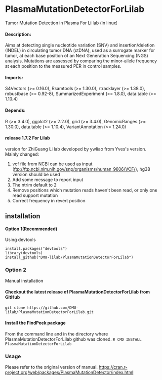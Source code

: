 # PlasmaMutationDetectorForLilab
Tumor Mutation Detection in Plasma For Li lab (in linux)

#### Description: 
Aims at detecting single nucleotide variation
    (SNV) and insertion/deletion (INDEL) in circulating tumor DNA (ctDNA), used
    as a surrogate marker for tumor, at each base position of an Next Generation
    Sequencing (NGS) analysis. Mutations are assessed by comparing the minor-allele
    frequency at each position to the measured PER in control samples.
#### Imports: 
S4Vectors (>= 0.16.0), Rsamtools (>= 1.30.0), rtracklayer (>=
        1.38.0), robustbase (>= 0.92-8), SummarizedExperiment (>=
        1.8.0), data.table (>= 1.10.4)
#### Depends: 
R (>= 3.4.0), ggplot2 (>= 2.2.0), grid (>= 3.4.0),
        GenomicRanges (>= 1.30.0), data.table (>= 1.10.4), VariantAnnotation (>= 1.24.0)


#### release 1.7.2 For Lilab
version for ZhiGuang Li lab developed by ywliao from Yves's version. Mainly changed:
 1. vcf file from NCBI can be used as input (ftp://ftp.ncbi.nlm.nih.gov/snp/organisms/human_9606/VCF/), hg38 version should be used
 2. Add some message to report input
 3. The ntrim default to 2
 4. Remove positions which mutation reads haven't been read, or only one read support mutation
 5. Correct frequency  in revert position

## installation
#### Option 1(Recommended)
Using devtools
```
install.packages("devtools")
library(devtools)
install_github("DMU-lilab/PlasmaMutationDetectorForLilab")
```
### Option 2
Manual installation
#### Checkout the latest release of PlasmaMutationDetectorForLilab from GitHub
```git clone https://github.com/DMU-lilab/PlasmaMutationDetectorForLilab.git```

#### Install the FindPeek package
From the command line and in the directory where PlasmaMutationDetectorForLilab github was cloned.
```R CMD INSTALL PlasmaMutationDetectorForLilab ```

### Usage
Please refer to the original version of manual.
https://cran.r-project.org/web/packages/PlasmaMutationDetector/index.html
